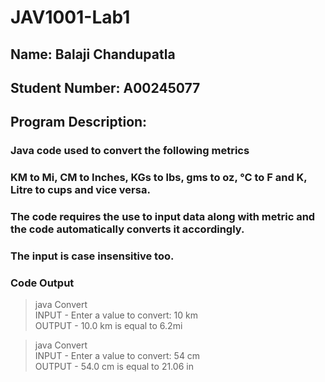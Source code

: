 # JAV1001-Lab1 
## Name: Balaji Chandupatla
## Student Number: A00245077
## Program Description: 

### Java code used to convert the following metrics
### KM to Mi, CM to Inches, KGs to lbs, gms to oz, °C to F and K, Litre to cups and vice versa.

### The code requires the use to input data along with metric and the code automatically converts it accordingly. 
### The input is case insensitive too.

### Code Output
>java Convert  
INPUT - Enter a value to convert: 10 km  
OUTPUT - 10.0 km is equal to 6.2mi  

>java Convert  
INPUT - Enter a value to convert: 54 cm  
OUTPUT - 54.0 cm is equal to 21.06 in  
